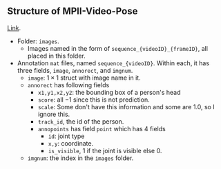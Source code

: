 

## Structure of MPII-Video-Pose

[Link](http://pose.mpi-inf.mpg.de/art-track/).

- Folder: `images`.
  - Images named in the form of `sequence_{videoID}_{frameID}`, all placed in this folder.
- Annotation `mat` files, named `sequence_{videoID}`. Within each, it has three fields, `image`, `annorect`, and `imgnum`.
  - `image`: $1\times 1$ struct with image name in it.
  - `annorect` has following fields
    - `x1,y1,x2,y2`: the bounding box of a person's head
    - `score`: all $-1​$ since this is not prediction.
    - `scale`: Some don't have this information and some are $1.0$, so I ignore this.
    - `track_id`, the id of the person.
    - `annopoints` has field `point` which has 4 fields
      - `id`: joint type
      - `x,y`: coordinate.
      - `is_visible`, $1$ if the joint is visible else $0$.
  - `imgnum`: the index in the `images` folder.